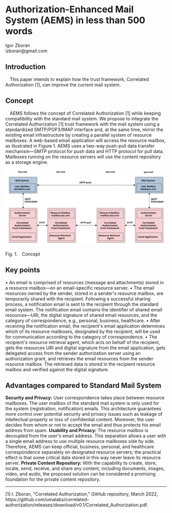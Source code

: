 <!-- @import "AEMS_500.less" -->

# Authorization-Enhanced Mail System (AEMS) in less than 500 words

<p class="author">
    Igor Zboran<br>
    izboran@gmail.com
</p>

## Introduction

&emsp;This paper intends to explain how the trust framework, Correlated Authorization [1], can improve the current mail system.

## Concept

 &emsp;AEMS follows the concept of Correlated Authorization [1] while keeping compatibility with the standard mail system. We propose to integrate the Correlated Authorization [1] trust framework with the mail system using a standardized SMTP/POP3/IMAP interface and, at the same time, mirror the existing email infrastructure by creating a parallel system of resource mailboxes. A web-based email application will access the resource mailbox, as illustrated in Figure 1. AEMS uses a two-way push-pull data transfer mechanism—SMTP protocol for push data and HTTP protocol for pull data. Mailboxes running on the resource servers will use the content repository as a storage engine.


![Authorization-Enhanced Mail System](./images/concept.svg)

<p class="figure">
Fig.&nbsp;1.&emsp;Concept
</p>

## Key points

• An email is comprised of resources (message and attachments) stored in a resource mailbox—on an email-specific resource server.
• The email resources owned by the sender, stored in a sender's resource mailbox, are temporarily shared with the recipient. Following a successful sharing process, a notification email is sent to the recipient through the standard email system. The notification email contains the identifier of shared email resources—URI, the digital signature of shared email resources, and the category of correspondence, e.g., personal, business, healthcare.
•  After receiving the notification email, the recipient's email application determines which of its resource mailboxes, designated by the recipient, will be used for communication according to the category of correspondence.
• The recipient's resource retrieval agent, which acts on behalf of the recipient, gets the resources URI and digital signature from the email application, gets delegated access from the sender authorization server using an authorization grant, and retrieves the email resources from the sender resource mailbox. The retrieved data is stored in the recipient resource mailbox and verified against the digital signature.

## Advantages compared to Standard Mail System

**Security and Privacy:** User correspondence takes place between resource mailboxes. The user mailbox of the standard mail system is only used for the system (registration, notification) emails. This architecture guarantees more control over potential security and privacy issues such as leakage of intellectual property or loss of confidential content. Moreover, the user decides from whom or not to accept the email and thus protects his email address from spam.
**Usability and Privacy:** The resource mailbox is decoupled from the user's email address. This separation allows a user with a single email address to use multiple resource mailboxes side by side. Therefore, AEMS can keep official, business, personal, and healthcare correspondence separately on designated resource servers; the practical effect is that some critical data stored in this way never leave its resource server.
**Private Content Repository:** With the capability to create, store, locate, send, receive, and share any content, including documents, images, video, and audio, the proposed solution can be considered a promising foundation for the private content repository.
<hr>
<p class="references">
[1]&nbsp;I. Zboran, "Correlated Authorization," GitHub repository, March 2022, https://github.com/umalabs/correlated-authorization/releases/download/v0.1/Correlated_Authorization.pdf.<br>
</p>